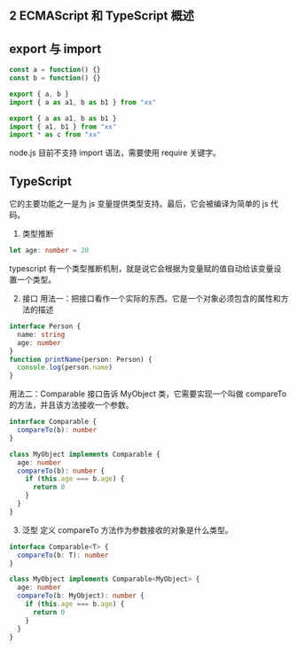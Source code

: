 ## 2 ECMAScript 和 TypeScript 概述

## export 与 import

```js
const a = function() {}
const b = function() {}

export { a, b }
import { a as a1, b as b1 } from "xx"

export { a as a1, b as b1 }
import { a1, b1 } from "xx"
import * as c from "xx"
```

node.js 目前不支持 import 语法，需要使用 require 关键字。

## TypeScript

它的主要功能之一是为 js 变量提供类型支持。最后，它会被编译为简单的 js 代码。

1. 类型推断

```typescript
let age: number = 20
```

typescript 有一个类型推断机制，就是说它会根据为变量赋的值自动给该变量设置一个类型。

2. 接口
   用法一：把接口看作一个实际的东西。它是一个对象必须包含的属性和方法的描述

```typescript
interface Person {
  name: string
  age: number
}
function printName(person: Person) {
  console.log(person.name)
}
```

用法二：Comparable 接口告诉 MyObject 类，它需要实现一个叫做 compareTo 的方法，并且该方法接收一个参数。

```typescript
interface Comparable {
  compareTo(b): number
}

class MyObject implements Comparable {
  age: number
  compareTo(b): number {
    if (this.age === b.age) {
      return 0
    }
  }
}
```

3. 泛型
   定义 compareTo 方法作为参数接收的对象是什么类型。

```typescript
interface Comparable<T> {
  compareTo(b: T): number
}

class MyObject implements Comparable<MyObject> {
  age: number
  compareTo(b: MyObject): number {
    if (this.age === b.age) {
      return 0
    }
  }
}
```
